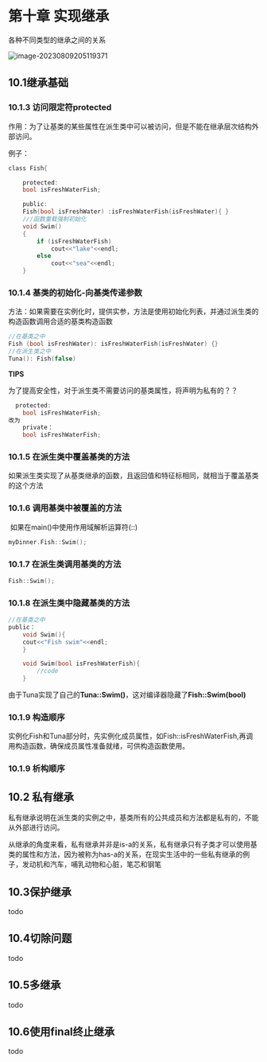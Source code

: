 # 第十章 实现继承

各种不同类型的继承之间的关系

![image-20230809205119371](C:/Users/lishuainan/AppData/Roaming/Typora/typora-user-images/image-20230809205119371.png)



## 10.1继承基础

### 10.1.3 访问限定符protected

作用：为了让基类的某些属性在派生类中可以被访问，但是不能在继承层次结构外部访问。

例子：

```c
class Fish{

    protected:
    bool isFreshWaterFish;

    public:
    Fish(bool isFreshWater) :isFreshWaterFish(isFreshWater){ }
    ///函数重载强制初始化
    void Swim()
    {
        if (isFreshWaterFish)
            cout<<"lake"<<endl;
        else
            cout<<"sea"<<endl;
    }
```

### 10.1.4 基类的初始化-向基类传递参数

方法：如果需要在实例化时，提供实参，方法是使用初始化列表，并通过派生类的构造函数调用合适的基类构造函数

```c
//在基类之中
Fish (bool isFreshWater): isFreshWaterFish(isFreshWater) {}
//在派生类之中
Tuna(): Fish(false)
```

**TIPS**

​	为了提高安全性，对于派生类不需要访问的基类属性，将声明为私有的？？

```c
  protected:
    bool isFreshWaterFish;
改为
    private：
    bool isFreshWaterFish;
```

### 10.1.5 在派生类中覆盖基类的方法

​	如果派生类实现了从基类继承的函数，且返回值和特征标相同，就相当于覆盖基类的这个方法

### 10.1.6 调用基类中被覆盖的方法

​		如果在main()中使用作用域解析运算符(::)

```c
myDinner.Fish::Swim();
```

### 10.1.7 在派生类调用基类的方法

```c
Fish::Swim();
```

### 10.1.8 在派生类中隐藏基类的方法

```c
//在基类之中
public：
	void Swim(){
    cout<<"Fish swim"<<endl;
	}	

	void Swim(bool isFreshWaterFish){
        //code
    }    	
```

由于Tuna实现了自己的**Tuna::Swim()**，这对编译器隐藏了**Fish::Swim(bool)**

### 10.1.9 构造顺序

​	实例化Fish和Tuna部分时，先实例化成员属性，如Fish::isFreshWaterFish,再调用构造函数，确保成员属性准备就绪，可供构造函数使用。

### 10.1.9 析构顺序

## 10.2 私有继承

​		私有继承说明在派生类的实例之中，基类所有的公共成员和方法都是私有的，不能从外部进行访问。

​		从继承的角度来看，私有继承并非是is-a的关系，私有继承只有子类才可以使用基类的属性和方法，因为被称为has-a的关系，在现实生活中的一些私有继承的例子，发动机和汽车，哺乳动物和心脏，笔芯和钢笔

## 10.3保护继承

todo

## 10.4切除问题

todo

## 10.5多继承

todo

## 10.6使用final终止继承

todo

